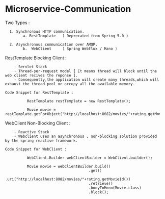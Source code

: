 # Microservice-Communication

Two Types :

      1. Synchronous HTTP communication.
            a. RestTemplate   ( Deprecated from Spring 5.0 )
            
      2. Asynchronous communication over AMQP.
            b.  WebClient     ( Spring Webflux / Mano )
       
RestTemplate Blocking Client :

		- Servlet Stack
		- Thread-per-request model [ It means thread will block until the web client recives the reponse ].
		- Consequently,the application will create many threads,which will exhaust the thread pool or occupy all the available memory.
    
    Code Snippet for RestTemplate :
    
              RestTemplate restTemplate = new RestTemplate();
    
              Movie movie = restTemplate.getForObject("http://localhost:8082/movies/"+rating.getMovieId(),Movie.class);


WebClient Non-Blocking Client :

		- Reactive Stack
		- Webclient uses an asynchronous , non-blocking solution provided by the spring reactive framework.

    Code Snippet for WebClient :

              WebClient.Builder webClientBuilder = WebClient.builder();

              Movie movie = webClientBuilder.build()
							              .get()
							              .uri("http://localhost:8082/movies/"+rating.getMovieId())
							              .retrieve()
							              .bodyToMono(Movie.class)
							              .block();
    
